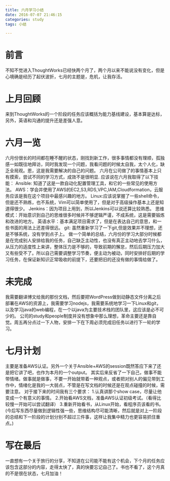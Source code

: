 ```yaml
---
title: 六月学习小结
date: 2016-07-07 21:46:15
categories: study
tags: 小结

---
```

# 前言
不知不觉进入ThoughtWorks已经快两个月了，两个月以来不能说没有变化，但是心境确是经历了起伏波折，七月的主题是，危机，让我存活。
<!--more-->

# 上月回顾
来到ThoughtWorks的一个阶段的任务应该概括为能力基线建设，基本算是达标，
另外，英语和沟通的提升还是差强人意。

# 六月一览
六月份很长的时间都在睡不醒的状态，刚找到新工作，很多事情都没有理顺，孤独感一如既往地拜访，同时我发现一个问题，我看问题的时候太自我，太个人化，缺乏全局观。恩，这是我需要解决的自己的问题。
六月在公司做了的事情基本上只有摸索，尝试不同的学习方式，成效不是很明显.
应该说在六月我取得了以下技能：
Ansible: 知道了这是一款自动化配置管理工具，和它的一些常见的使用方法。
AWS：学会并使用了AWS的EC2,S3,RDS,VPC,IAM,Cloudformation，云服务应该是我在这个项目中最感兴趣的地方。
Linux:应该说掌握了一些shell命令，但是还不熟练，也不系统，Vim可以简单使用了，但是对于高级操作基本上还是知道得很少。
Jenkins：因为项目上用到，所以Jenkins可以说还算比较熟悉。
思维模式：开始意识到自己的思维很多时候并不够逻辑严谨，不成系统，这是需要锻炼和改进的地方。
英语水平：基本满足项目需求了，但是在表达自己的意思，和一些书面的用法上还差得很远。
git: 虽然重新学习了一下git,但是效果并不理想，还是不够系统，没有学到点子上。
做一个简单的总结，六月份的学习大部分时候都是在完成别人安排给我的任务，自己缺乏主动性，也没有真正主动地去学习什么，从压力的适度性上来讲，整体压力是不够的，导致前期的懈怠，然后后期压力加大又有些受不了。所以自己需要调整学习节奏，便主动为被动，同时安排好后期的学习任务，在保证新知识正常吸收的前提下，还要把旧的还没有做的事情给做了。

# 未完成
我需要翻译博文给我的那份文档，然后要把WordPress做到动静态文件分离之后部署在AWS的资源上，我需要学习nodejs，我需要系统地学习一下Linux和git，以及学习java的web编程，在一个以java为主要技术栈的团队里，这应该是必不可少的。
公司的study和people制度并没有想象中那么理想，革命主要还是靠自觉。周五再分点过一下人物，安排一下在下周必须完成旧任务以进行下一轮的学习。


# 七月计划
主要是准备AWS认证。另外一个关于Ansible+AWS的session既然答应下来了还是把它讲了吧，也作为本月的一个output。
其实后来反省了一下自己，做事不能带情绪。做事就是做事，不要一开始就带着一种观点，或者把对别人的偏见带到工作中，情绪化是我的一大弱点，不管是在写文档的时候还是在观点碰撞的时候，需要注意。
对于接下来的时间我有三个要求：
1.认真讲那个show case，尽量让他变成一个有意义的事情。
2.开始看AWS文档，准备AWS认证初级考试。（看得比较慢一开始可以尝试翻译）
3.重新开始看书，从Linux开始，看程序员该看的书。
(今后写东西尽量做到逻辑性强一些，思维结构尽可能清晰，然后就是对上一阶段的总结和下一阶段的计划分别不超过三件事，这样让我集中精力也更容易抓住重点。)

# 写在最后
一直想有一个关于旅行的分享，不知道在公司能不能有这个机会，下个月的任务应该包含这部分的内容，走得太快了，真的快要忘记自己了。书也不看了，这个月真的不是很在状态，七月加油！